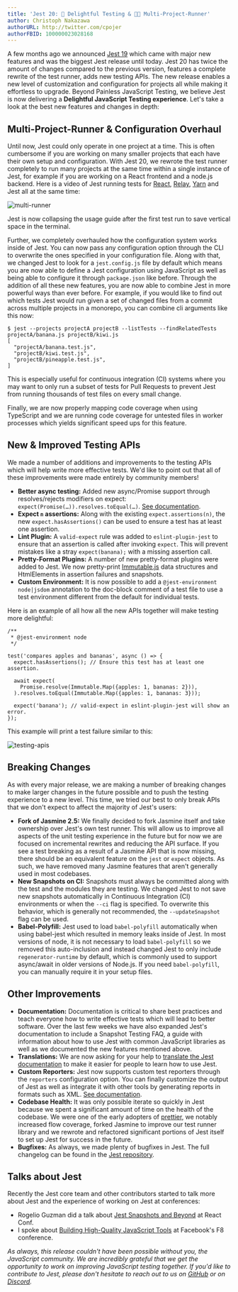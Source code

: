 ```yaml
---
title: 'Jest 20: 💖 Delightful Testing & 🏃🏽 Multi-Project-Runner'
author: Christoph Nakazawa
authorURL: http://twitter.com/cpojer
authorFBID: 100000023028168
---
```


A few months ago we announced [Jest 19](https://jestjs.io/blog/2017/02/21/jest-19-immersive-watch-mode-test-platform-improvements.html) which came with major new features and was the biggest Jest release until today. Jest 20 has twice the amount of changes compared to the previous version, features a complete rewrite of the test runner, adds new testing APIs. The new release enables a new level of customization and configuration for projects all while making it effortless to upgrade. Beyond Painless JavaScript Testing, we believe Jest is now delivering a **Delightful JavaScript Testing experience**. Let's take a look at the best new features and changes in depth:

## Multi-Project-Runner & Configuration Overhaul

Until now, Jest could only operate in one project at a time. This is often cumbersome if you are working on many smaller projects that each have their own setup and configuration. With Jest 20, we rewrote the test runner completely to run many projects at the same time within a single instance of Jest, for example if you are working on a React frontend and a node.js backend. Here is a video of Jest running tests for [React](https://github.com/facebook/react), [Relay](https://github.com/facebook/relay), [Yarn](https://github.com/yarnpkg/yarn) and Jest all at the same time:

![multi-runner](/img/blog/20-multi-runner.gif)

<!--truncate-->

Jest is now collapsing the usage guide after the first test run to save vertical space in the terminal.

Further, we completely overhauled how the configuration system works inside of Jest. You can now pass any configuration option through the CLI to overwrite the ones specified in your configuration file. Along with that, we changed Jest to look for a `jest.config.js` file by default which means you are now able to define a Jest configuration using JavaScript as well as being able to configure it through `package.json` like before. Through the addition of all these new features, you are now able to combine Jest in more powerful ways than ever before. For example, if you would like to find out which tests Jest would run given a set of changed files from a commit across multiple projects in a monorepo, you can combine cli arguments like this now:

```
$ jest --projects projectA projectB --listTests --findRelatedTests projectA/banana.js projectB/kiwi.js
[
  "projectA/banana.test.js",
  "projectB/kiwi.test.js",
  "projectB/pineapple.test.js",
]
```

This is especially useful for continuous integration (CI) systems where you may want to only run a subset of tests for Pull Requests to prevent Jest from running thousands of test files on every small change.

Finally, we are now properly mapping code coverage when using TypeScript and we are running code coverage for untested files in worker processes which yields significant speed ups for this feature.

## New & Improved Testing APIs

We made a number of additions and improvements to the testing APIs which will help write more effective tests. We'd like to point out that all of these improvements were made entirely by community members!

- **Better async testing:** Added new async/Promise support through resolves/rejects modifiers on expect: `expect(Promise(…)).resolves.toEqual(…)`. [See documentation](https://jestjs.io/docs/en/expect.html#resolves).
- **Expect `n` assertions:** Along with the existing `expect.assertions(n)`, the new `expect.hasAssertions()` can be used to ensure a test has at least one assertion.
- **Lint Plugin:** A `valid-expect` rule was added to `eslint-plugin-jest` to ensure that an assertion is called after invoking `expect`. This will prevent mistakes like a stray `expect(banana);` with a missing assertion call.
- **Pretty-Format Plugins:** A number of new pretty-format plugins were added to Jest. We now pretty-print [Immutable.js](https://github.com/facebook/immutable-js/) data structures and HtmlElements in assertion failures and snapshots.
- **Custom Environment:** It is now possible to add a `@jest-environment node|jsdom` annotation to the doc-block comment of a test file to use a test environment different from the default for individual tests.

Here is an example of all how all the new APIs together will make testing more delightful:

```
/**
 * @jest-environment node
 */

test('compares apples and bananas', async () => {
  expect.hasAssertions(); // Ensure this test has at least one assertion.

  await expect(
    Promise.resolve(Immutable.Map({apples: 1, bananas: 2})),
  ).resolves.toEqual(Immutable.Map({apples: 1, bananas: 3}));

  expect('banana'); // valid-expect in eslint-plugin-jest will show an error.
});
```

This example will print a test failure similar to this:

![testing-apis](/img/blog/20-testing-apis.png)

## Breaking Changes

As with every major release, we are making a number of breaking changes to make larger changes in the future possible and to push the testing experience to a new level. This time, we tried our best to only break APIs that we don't expect to affect the majority of Jest's users:

- **Fork of Jasmine 2.5:** We finally decided to fork Jasmine itself and take ownership over Jest's own test runner. This will allow us to improve all aspects of the unit testing experience in the future but for now we are focused on incremental rewrites and reducing the API surface. If you see a test breaking as a result of a Jasmine API that is now missing, there should be an equivalent feature on the `jest` or `expect` objects. As such, we have removed many Jasmine features that aren't generally used in most codebases.
- **New Snapshots on CI:** Snapshots must always be committed along with the test and the modules they are testing. We changed Jest to not save new snapshots automatically in Continuous Integration (CI) environments or when the `--ci` flag is specified. To overwrite this behavior, which is generally not recommended, the `--updateSnapshot` flag can be used.
- **Babel-Polyfill:** Jest used to load `babel-polyfill` automatically when using babel-jest which resulted in memory leaks inside of Jest. In most versions of node, it is not necessary to load `babel-polyfill` so we removed this auto-inclusion and instead changed Jest to only include `regenerator-runtime` by default, which is commonly used to support async/await in older versions of Node.js. If you need `babel-polyfill`, you can manually require it in your setup files.

## Other Improvements

- **Documentation:** Documentation is critical to share best practices and teach everyone how to write effective tests which will lead to better software. Over the last few weeks we have also expanded Jest's documentation to include a Snapshot Testing FAQ, a guide with information about how to use Jest with common JavaScript libraries as well as we documented the new features mentioned above.
- **Translations:** We are now asking for your help to [translate the Jest documentation](https://crowdin.com/project/jest) to make it easier for people to learn how to use Jest.
- **Custom Reporters:** Jest now supports custom test reporters through the `reporters` configuration option. You can finally customize the output of Jest as well as integrate it with other tools by generating reports in formats such as XML. [See documentation](https://jestjs.io/docs/en/configuration.html#reporters-array-modulename-modulename-options).
- **Codebase Health:** It was only possible iterate so quickly in Jest because we spent a significant amount of time on the health of the codebase. We were one of the early adopters of [prettier](https://github.com/prettier/prettier), we notably increased flow coverage, forked Jasmine to improve our test runner library and we rewrote and refactored significant portions of Jest itself to set up Jest for success in the future.
- **Bugfixes:** As always, we made plenty of bugfixes in Jest. The full changelog can be found in the [Jest repository](https://github.com/facebook/jest/blob/master/CHANGELOG.md#jest-2000).

## Talks about Jest

Recently the Jest core team and other contributors started to talk more about Jest and the experience of working on Jest at conferences:

- Rogelio Guzman did a talk about [Jest Snapshots and Beyond](https://www.youtube.com/watch?time_continue=416&v=HAuXJVI_bUs) at React Conf.
- I spoke about [Building High-Quality JavaScript Tools](https://developers.facebook.com/videos/f8-2017/building-high-quality-javascript-tools/) at Facebook's F8 conference.

_As always, this release couldn't have been possible without you, the JavaScript community. We are incredibly grateful that we get the opportunity to work on improving JavaScript testing together. If you'd like to contribute to Jest, please don't hesitate to reach out to us on [GitHub](https://github.com/facebook/jest) or on [Discord](https://www.reactiflux.com/)._
